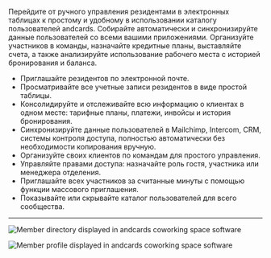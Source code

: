 Перейдите от ручного управления резидентами в электронных таблицах к простому и удобному в использовании каталогу пользователей andcards. Собирайте автоматически и синхронизируйте данные пользователей со всеми вашими приложениями. Организуйте участников в команды, назначайте кредитные планы, выставляйте счета, а также анализируйте использование рабочего места с историей бронирования и баланса.

- Приглашайте резидентов по электронной почте.
- Просматривайте все учетные записи резидентов в виде простой таблицы.
- Консолидируйте и отслеживайте всю информацию о клиентах в одном месте: тарифные планы, платежи, инвойсы и история бронирования.
- Синхронизируйте данные пользователей в Mailchimp, Intercom, CRM, системы контроля доступа, полностью автоматически без необходимости копирования вручную.
- Организуйте своих клиентов по командам для простого управления.
- Управляйте правами доступа: назначайте роль гостя, участника или менеджера отделения.
- Приглашайте всех участников за считанные минуты с помощью функции массового приглашения.
- Показывайте или скрывайте каталог пользователей для всего сообщества.

---

![Member directory displayed in andcards coworking space software](https://d7ccq1i35b0cj.cloudfront.net/andcards-directory-members-light-en-1920-1200.png)

![Member profile displayed in andcards coworking space software](https://d7ccq1i35b0cj.cloudfront.net/andcards-directory-user-main-light-en-1920-1200.png)
